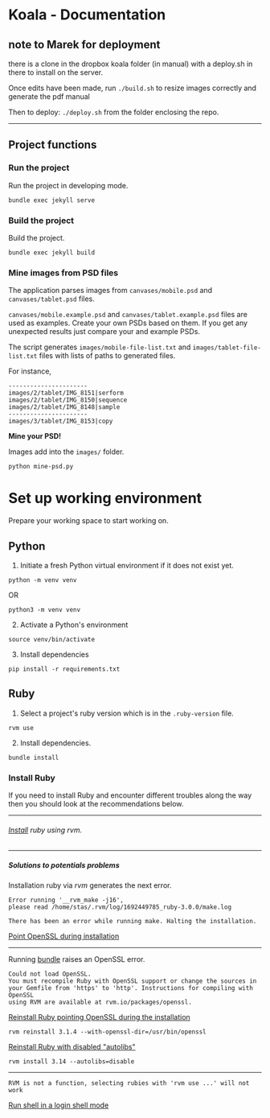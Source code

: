 # Koala - Documentation

## note to Marek for deployment

there is a clone in the dropbox koala folder (in manual) with a deploy.sh in there to install on the server.

Once edits have been made, run `./build.sh` to resize images correctly and generate the pdf manual

Then to deploy: `./deploy.sh` from the folder enclosing the repo.

---

## Project functions

### Run the project

Run the project in developing mode.

```shell
bundle exec jekyll serve
```

### Build the project

Build the project.

```shell
bundle exec jekyll build
```

### Mine images from PSD files

The application parses images from `canvases/mobile.psd` and `canvases/tablet.psd` files.

`canvases/mobile.example.psd` and `canvases/tablet.example.psd` files are used as examples. Create your own PSDs based on them. If you get any unexpected results just compare your and example PSDs.

The script generates `images/mobile-file-list.txt` and `images/tablet-file-list.txt` files with lists of paths to generated files.

For instance,

```
----------------------
images/2/tablet/IMG_8151|serform
images/2/tablet/IMG_8150|sequence
images/2/tablet/IMG_8148|sample
----------------------
images/3/tablet/IMG_8153|copy
```

**Mine your PSD!**

Images add into the `images/` folder.

```shell
python mine-psd.py
```

# Set up working environment

Prepare your working space to start working on.

## Python

1. Initiate a fresh Python virtual environment if it does not exist yet.

```shell
python -m venv venv
```

OR

```shell
python3 -m venv venv
```

2. Activate a Python's environment

```shell
source venv/bin/activate
```

3. Install dependencies

```shell
pip install -r requirements.txt
```

## Ruby

1. Select a project's ruby version which is in the `.ruby-version` file.

```shell
rvm use
```

2. Install dependencies.

```shell
bundle install
```

### Install Ruby

If you need to install Ruby and encounter different troubles along the way then you should look at the recommendations below.

---

###### [Install](https://www.digitalocean.com/community/tutorials/how-to-install-ruby-on-rails-with-rvm-on-ubuntu-20-04) _ruby_ using _rvm_.

---

##### Solutions to potentials problems

Installation ruby via _rvm_ generates the next error.

```
Error running '__rvm_make -j16',
please read /home/stas/.rvm/log/1692449785_ruby-3.0.0/make.log

There has been an error while running make. Halting the installation.
```

[Point OpenSSL during installation](https://stackoverflow.com/questions/75589447/how-to-fix-the-running-rvm-make-j4-error-while-installing-ruby-3-2-1-us)

---

Running <u>bundle</u> raises an OpenSSL error.

```
Could not load OpenSSL.
You must recompile Ruby with OpenSSL support or change the sources in your Gemfile from 'https' to 'http'. Instructions for compiling with OpenSSL
using RVM are available at rvm.io/packages/openssl.
```

[Reinstall Ruby pointing OpenSSL during the installation](https://stackoverflow.com/questions/37336573/unable-to-require-openssl-install-openssl-and-rebuild-ruby-preferred-or-use-n)

```shell
rvm reinstall 3.1.4 --with-openssl-dir=/usr/bin/openssl
```

[Reinstall Ruby with disabled "autolibs"](https://github.com/rvm/rvm/issues/4357#issuecomment-390640479)

```shell
rvm install 3.14 --autolibs=disable
```

---

```
RVM is not a function, selecting rubies with 'rvm use ...' will not work
```

[Run shell in a login shell mode](https://stackoverflow.com/questions/23963018/rvm-is-not-a-function-selecting-rubies-with-rvm-use-will-not-work)
